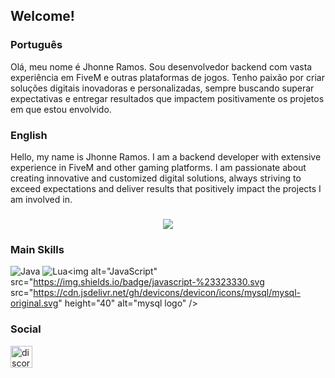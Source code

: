 ## Welcome!

 ### **Português**
Olá, meu nome é Jhonne Ramos. Sou desenvolvedor backend com vasta experiência em FiveM e outras plataformas de jogos. Tenho paixão por criar soluções digitais inovadoras e personalizadas, sempre buscando superar expectativas e entregar resultados que impactem positivamente os projetos em que estou envolvido.

 ### **English**
Hello, my name is Jhonne Ramos. I am a backend developer with extensive experience in FiveM and other gaming platforms. I am passionate about creating innovative and customized digital solutions, always striving to exceed expectations and deliver results that positively impact the projects I am involved in.

###
<div align="center">
  <img src="https://github-readme-stats.vercel.app/api/top-langs?username=JJ4hts&show_icons=true&layout=compact&theme=dracula" />
</div>

### Main Skills
<img alt="Java" src="https://img.shields.io/badge/java-%23ED8B00.svg?style=for-the-badge"/> <img alt="Lua" src="https://img.shields.io/badge/lua-%232C2D72.svg?style=for-the-badge"/><img alt="JavaScript" src="https://img.shields.io/badge/javascript-%23323330.svg src="https://cdn.jsdelivr.net/gh/devicons/devicon/icons/mysql/mysql-original.svg" height="40" alt="mysql logo"  />

### Social

  <a href="https://discord.com/channels/@me/1225061641138343960" target="_blank">
    <img src="https://img.shields.io/static/v1?message=Discord&logo=discord&label=&color=7289DA&logoColor=white&labelColor=&style=for-the-badge" height="35" alt="discord logo"  />
  </a>
